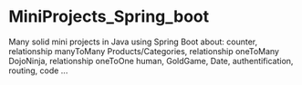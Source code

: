 # MiniProjects_Spring_boot

Many solid mini projects in Java using Spring Boot about: 
counter, relationship manyToMany Products/Categories, relationship oneToMany DojoNinja,
relationship oneToOne human, GoldGame, Date, authentification, routing, code ...
